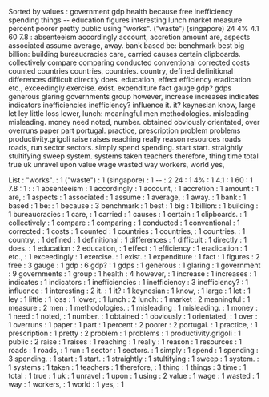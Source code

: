 Sorted by values :
government gdp health because free inefficiency spending things -- education figures interesting lunch market measure percent poorer pretty public using "works". ("waste") (singapore) 24 4% 4.1 60 7.8 : absenteeism accordingly account, accretion amount are, aspects associated assume average, away. bank based be: benchmark best big billion: building bureaucracies care, carried causes certain clipboards. collectively compare comparing conducted conventional corrected costs counted countries countries, countries. country, defined definitional differences difficult directly does. education, effect efficiency eradication etc., exceedingly exercise. exist. expenditure fact gauge gdp? gdps generous glaring governments group however, increase increases indicates indicators inefficiencies inefficiency? influence it. it? keynesian know, large let ley little loss lower, lunch: meaningful men methodologies. misleading misleading. money need noted, number. obtained obviously orientated, over overruns paper part portugal. practice, prescription problem problems productivity.grigoli raise raises reaching really reason resources roads roads, run sector sectors. simply spend spending. start start. straightly stultifying sweep system. systems taken teachers therefore, thing time total true uk unravel upon value wage wasted way workers, world yes, 

List :
"works". : 1
("waste") : 1
(singapore) : 1
-- : 2
24 : 1
4% : 1
4.1 : 1
60 : 1
7.8 : 1
: : 1
absenteeism : 1
accordingly : 1
account, : 1
accretion : 1
amount : 1
are, : 1
aspects : 1
associated : 1
assume : 1
average, : 1
away. : 1
bank : 1
based : 1
be: : 1
because : 3
benchmark : 1
best : 1
big : 1
billion: : 1
building : 1
bureaucracies : 1
care, : 1
carried : 1
causes : 1
certain : 1
clipboards. : 1
collectively : 1
compare : 1
comparing : 1
conducted : 1
conventional : 1
corrected : 1
costs : 1
counted : 1
countries : 1
countries, : 1
countries. : 1
country, : 1
defined : 1
definitional : 1
differences : 1
difficult : 1
directly : 1
does. : 1
education : 2
education, : 1
effect : 1
efficiency : 1
eradication : 1
etc., : 1
exceedingly : 1
exercise. : 1
exist. : 1
expenditure : 1
fact : 1
figures : 2
free : 3
gauge : 1
gdp : 6
gdp? : 1
gdps : 1
generous : 1
glaring : 1
government : 9
governments : 1
group : 1
health : 4
however, : 1
increase : 1
increases : 1
indicates : 1
indicators : 1
inefficiencies : 1
inefficiency : 3
inefficiency? : 1
influence : 1
interesting : 2
it. : 1
it? : 1
keynesian : 1
know, : 1
large : 1
let : 1
ley : 1
little : 1
loss : 1
lower, : 1
lunch : 2
lunch: : 1
market : 2
meaningful : 1
measure : 2
men : 1
methodologies. : 1
misleading : 1
misleading. : 1
money : 1
need : 1
noted, : 1
number. : 1
obtained : 1
obviously : 1
orientated, : 1
over : 1
overruns : 1
paper : 1
part : 1
percent : 2
poorer : 2
portugal. : 1
practice, : 1
prescription : 1
pretty : 2
problem : 1
problems : 1
productivity.grigoli : 1
public : 2
raise : 1
raises : 1
reaching : 1
really : 1
reason : 1
resources : 1
roads : 1
roads, : 1
run : 1
sector : 1
sectors. : 1
simply : 1
spend : 1
spending : 3
spending. : 1
start : 1
start. : 1
straightly : 1
stultifying : 1
sweep : 1
system. : 1
systems : 1
taken : 1
teachers : 1
therefore, : 1
thing : 1
things : 3
time : 1
total : 1
true : 1
uk : 1
unravel : 1
upon : 1
using : 2
value : 1
wage : 1
wasted : 1
way : 1
workers, : 1
world : 1
yes, : 1
